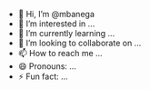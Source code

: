 - 👋 Hi, I’m @mbanega
- 👀 I’m interested in ...
- 🌱 I’m currently learning ...
- 💞️ I’m looking to collaborate on ...
- 📫 How to reach me ...
- 😄 Pronouns: ...
- ⚡ Fun fact: ...

<!---
mbanega/mbanega is a ✨ special ✨ repository because its `README.md` (this file) appears on your GitHub profile.
You can click the Preview link to take a look at your changes.
--->
